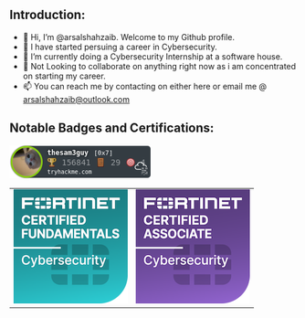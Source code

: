 ## Introduction:
- 👋 Hi, I’m @arsalshahzaib. Welcome to my Github profile.
- 👀 I have started persuing a career in Cybersecurity.
- 🌱 I’m currently doing a Cybersecurity Internship at a software house.
- 💞️ Not Looking to collaborate on anything right now as i am concentrated on starting my career.
- 📫 You can reach me by contacting on either here or email me @ arsalshahzaib@outlook.com

## Notable Badges and Certifications:
<img src="/imgs/thesam3guy.png" alt="TryHackMe">
<!-- <img src="/imgs/fortinet-certified-fundamentals-cybersecurity.png" alt="Fortinet Certified Fundamentals Cybersecurity"> 
<img src="/imgs/fortinet-certified-associate-cybersecurity.1.png" alt="Fortinet Certified Associate Cybersecurity">  -->

<table>
    <tr>
        <td><img src="/imgs/fortinet-certified-fundamentals-cybersecurity.png" alt="Fortinet Certified Fundamentals Cybersecurity"></td>
        <td><img src="/imgs/fortinet-certified-associate-cybersecurity.1.png" alt="Fortinet Certified Associate Cybersecurity"></td>
    </tr>
</table>

<!---
arsalshahzaib/arsalshahzaib is a ✨ special ✨ repository because its `README.md` (this file) appears on your GitHub profile.
You can click the Preview link to take a look at your changes.
--->
